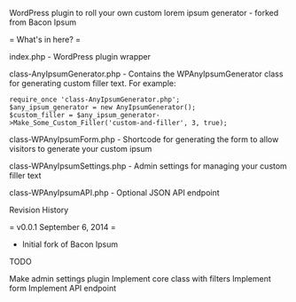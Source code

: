 WordPress plugin to roll your own custom lorem ipsum generator - forked from Bacon Ipsum

= What's in here? =

index.php - WordPress plugin wrapper

class-AnyIpsumGenerator.php - Contains the WPAnyIpsumGenerator class for generating custom filler text.  For example:

	require_once 'class-AnyIpsumGenerator.php';
	$any_ipsum_generator = new AnyIpsumGenerator();
	$custom_filler = $any_ipsum_generator->Make_Some_Custom_Filler('custom-and-filler', 3, true);


class-WPAnyIpsumForm.php - Shortcode for generating the form to allow visitors to generate your custom ipsum

class-WPAnyIpsumSettings.php - Admin settings for managing your custom filler text

class-WPAnyIpsumAPI.php - Optional JSON API endpoint


Revision History

= v0.0.1 September 6, 2014 =
* Initial fork of Bacon Ipsum



TODO

Make admin settings plugin
Implement core class with filters
Implement form
Implement API endpoint
